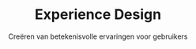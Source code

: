 ---
layout: tags.njk
title: Experience Design
subtitle: Creëren van betekenisvolle ervaringen voor gebruikers
headerImage: /images/showcases.jpg
tag: "Experience Design"
permalink: /tags/experience-design/
---